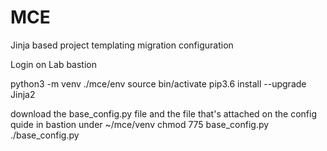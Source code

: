 # MCE
Jinja based project templating migration configuration

Login on Lab bastion

python3 -m venv ./mce/env
source bin/activate
pip3.6 install --upgrade Jinja2

download the base_config.py file and the file that's attached on the config quide in bastion under ~/mce/venv
chmod 775 base_config.py
./base_config.py
